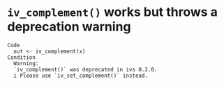 # `iv_complement()` works but throws a deprecation warning

    Code
      out <- iv_complement(x)
    Condition
      Warning:
      `iv_complement()` was deprecated in ivs 0.2.0.
      i Please use `iv_set_complement()` instead.

